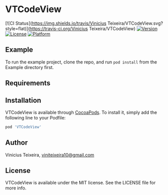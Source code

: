 # VTCodeView

[![CI Status](https://img.shields.io/travis/Vinicius Teixeira/VTCodeView.svg?style=flat)](https://travis-ci.org/Vinicius Teixeira/VTCodeView)
[![Version](https://img.shields.io/cocoapods/v/VTCodeView.svg?style=flat)](https://cocoapods.org/pods/VTCodeView)
[![License](https://img.shields.io/cocoapods/l/VTCodeView.svg?style=flat)](https://cocoapods.org/pods/VTCodeView)
[![Platform](https://img.shields.io/cocoapods/p/VTCodeView.svg?style=flat)](https://cocoapods.org/pods/VTCodeView)

## Example

To run the example project, clone the repo, and run `pod install` from the Example directory first.

## Requirements

## Installation

VTCodeView is available through [CocoaPods](https://cocoapods.org). To install
it, simply add the following line to your Podfile:

```ruby
pod 'VTCodeView'
```

## Author

Vinicius Teixeira, viniteixeira10@gmail.com

## License

VTCodeView is available under the MIT license. See the LICENSE file for more info.
